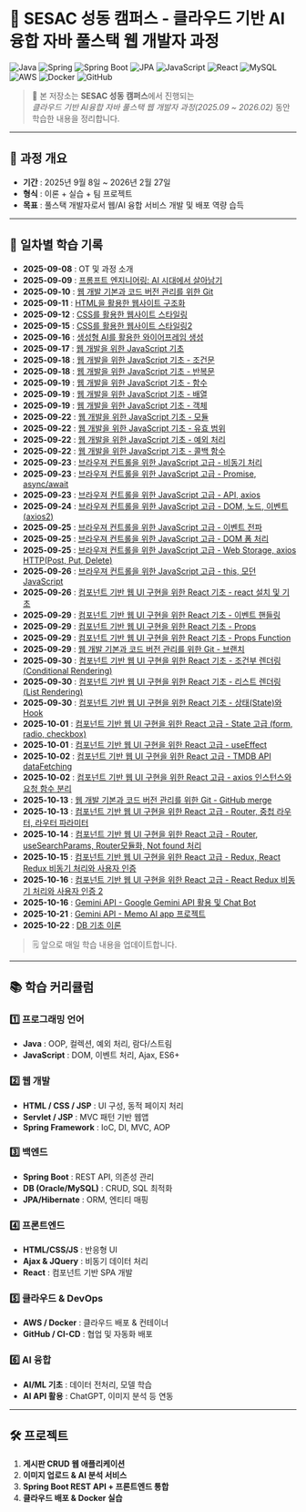 # 🌟 SESAC 성동 캠퍼스 - 클라우드 기반 AI융합 자바 풀스택 웹 개발자 과정

![Java](https://img.shields.io/badge/Java-ED8B00?style=flat&logo=java&logoColor=white)
![Spring](https://img.shields.io/badge/Spring-6DB33F?style=flat&logo=spring&logoColor=white)
![Spring Boot](https://img.shields.io/badge/Spring_Boot-6DB33F?style=flat&logo=springboot&logoColor=white)
![JPA](https://img.shields.io/badge/JPA-B33F24?style=flat&logo=hibernate&logoColor=white)
![JavaScript](https://img.shields.io/badge/JavaScript-F7DF1E?style=flat&logo=javascript&logoColor=black)
![React](https://img.shields.io/badge/React-61DAFB?style=flat&logo=react&logoColor=black)
![MySQL](https://img.shields.io/badge/MySQL-4479A1?style=flat&logo=mysql&logoColor=white)
![AWS](https://img.shields.io/badge/AWS-232F3E?style=flat&logo=amazonaws&logoColor=white)
![Docker](https://img.shields.io/badge/Docker-2496ED?style=flat&logo=docker&logoColor=white)
![GitHub](https://img.shields.io/badge/GitHub-181717?style=flat&logo=github&logoColor=white)

> 📌 본 저장소는 **SESAC 성동 캠퍼스**에서 진행되는  
> _클라우드 기반 AI융합 자바 풀스택 웹 개발자 과정(2025.09 ~ 2026.02)_ 동안 학습한 내용을 정리합니다.

---

## 📅 과정 개요

- **기간** : 2025년 9월 8일 ~ 2026년 2월 27일
- **형식** : 이론 + 실습 + 팀 프로젝트
- **목표** : 풀스택 개발자로서 웹/AI 융합 서비스 개발 및 배포 역량 습득

---

## 📖 일차별 학습 기록

- **2025-09-08** : OT 및 과정 소개
- **2025-09-09** : [프롬프트 엔지니어링: AI 시대에서 살아남기](https://github.com/qqqkyj/sesac/blob/main/basic/prompts.md)
- **2025-09-10** : [웹 개발 기본과 코드 버전 관리를 위한 Git](https://github.com/qqqkyj/sesac/blob/main/git/basic.md)
- **2025-09-11** : [HTML을 활용한 웹사이트 구조화](https://github.com/qqqkyj/sesac/tree/main/html)
- **2025-09-12** : [CSS를 활용한 웹사이트 스타일링](https://github.com/qqqkyj/sesac/tree/main/css)
- **2025-09-15** : [CSS를 활용한 웹사이트 스타일링2](https://github.com/qqqkyj/sesac/tree/main/css)
- **2025-09-16** : [생성형 AI를 활용한 와이어프레임 생성](https://github.com/qqqkyj/practice/blob/main/css/ui-generative-ai/profile_full_screen.png)
- **2025-09-17** : [웹 개발을 위한 JavaScript 기초](https://github.com/qqqkyj/sesac/tree/main/js)
- **2025-09-18** : [웹 개발을 위한 JavaScript 기초 - 조건문](https://github.com/qqqkyj/sesac/tree/main/js/06-condition)
- **2025-09-18** : [웹 개발을 위한 JavaScript 기초 - 반복문](https://github.com/qqqkyj/sesac/tree/main/js/07-loop)
- **2025-09-19** : [웹 개발을 위한 JavaScript 기초 - 함수](https://github.com/qqqkyj/sesac/tree/main/js/08-function)
- **2025-09-19** : [웹 개발을 위한 JavaScript 기초 - 배열](https://github.com/qqqkyj/sesac/tree/main/js/09-array)
- **2025-09-19** : [웹 개발을 위한 JavaScript 기초 - 객체](https://github.com/qqqkyj/sesac/tree/main/js/10-object)
- **2025-09-22** : [웹 개발을 위한 JavaScript 기초 - 모듈](https://github.com/qqqkyj/sesac-fullstack-training/tree/main/js/11-module)
- **2025-09-22** : [웹 개발을 위한 JavaScript 기초 - 유효 범위](https://github.com/qqqkyj/sesac-fullstack-training/tree/main/js/11-scope)
- **2025-09-22** : [웹 개발을 위한 JavaScript 기초 - 예외 처리](https://github.com/qqqkyj/sesac-fullstack-training/tree/main/js/12-exception)
- **2025-09-22** : [웹 개발을 위한 JavaScript 기초 - 콜백 함수](https://github.com/qqqkyj/sesac-fullstack-training/tree/main/js/13-callback)
- **2025-09-23** : [브라우져 컨트롤을 위한 JavaScript 고급 - 비동기 처리](https://github.com/qqqkyj/sesac-fullstack-training/tree/main/js/14-async)
- **2025-09-23** : [브라우져 컨트롤을 위한 JavaScript 고급 - Promise, async/await](https://github.com/qqqkyj/sesac-fullstack-training/tree/main/js/15-promise)
- **2025-09-23** : [브라우져 컨트롤을 위한 JavaScript 고급 - API, axios](https://github.com/qqqkyj/sesac-fullstack-training/tree/main/js/16-web-api)
- **2025-09-24** : [브라우져 컨트롤을 위한 JavaScript 고급 - DOM, 노드, 이벤트(axios2)](https://github.com/qqqkyj/sesac-fullstack-training/tree/main/js/17-dom)
- **2025-09-25** : [브라우져 컨트롤을 위한 JavaScript 고급 - 이벤트 전파](https://github.com/qqqkyj/sesac-fullstack-training/tree/main/js/18-event-propagation)
- **2025-09-25** : [브라우져 컨트롤을 위한 JavaScript 고급 - DOM 폼 처리](https://github.com/qqqkyj/sesac-fullstack-training/tree/main/js/19-form)
- **2025-09-25** : [브라우져 컨트롤을 위한 JavaScript 고급 - Web Storage, axios HTTP(Post, Put, Delete)](https://github.com/qqqkyj/sesac-fullstack-training/tree/main/js/21-storage)
- **2025-09-26** : [브라우져 컨트롤을 위한 JavaScript 고급 - this, 모던 JavaScript](https://github.com/qqqkyj/sesac-fullstack-training/tree/main/js/23-modern)
- **2025-09-26** : [컴포넌트 기반 웹 UI 구현을 위한 React 기초 - react 설치 및 기초](https://github.com/qqqkyj/sesac-fullstack-training/tree/main/react/my-react-app)
- **2025-09-29** : [컴포넌트 기반 웹 UI 구현을 위한 React 기초 - 이벤트 핸들링](https://github.com/qqqkyj/sesac-fullstack-training/tree/main/react/my-react-app/src/components/EventHandling)
- **2025-09-29** : [컴포넌트 기반 웹 UI 구현을 위한 React 기초 - Props](https://github.com/qqqkyj/sesac-fullstack-training/tree/main/react/my-react-app/src/components/PropsExample)
- **2025-09-29** : [컴포넌트 기반 웹 UI 구현을 위한 React 기초 - Props Function](https://github.com/qqqkyj/sesac-fullstack-training/tree/main/react/my-react-app/src/components/PropsFunction)
- **2025-09-29** : [웹 개발 기본과 코드 버전 관리를 위한 Git - 브랜치](https://github.com/qqqkyj/sesac-fullstack-training/blob/main/git/branch.md)
- **2025-09-30** : [컴포넌트 기반 웹 UI 구현을 위한 React 기초 - 조건부 렌더링(Conditional Rendering)](https://github.com/qqqkyj/sesac-fullstack-training/tree/main/react/my-react-app/src/components/Condition)
- **2025-09-30** : [컴포넌트 기반 웹 UI 구현을 위한 React 기초 - 리스트 렌더링(List Rendering)](https://github.com/qqqkyj/sesac-fullstack-training/tree/main/react/my-react-app/src/components/List)
- **2025-09-30** : [컴포넌트 기반 웹 UI 구현을 위한 React 기초 - 상태(State)와 Hook](https://github.com/qqqkyj/sesac-fullstack-training/tree/main/react/my-react-app/src/components/State)
- **2025-10-01** : [컴포넌트 기반 웹 UI 구현을 위한 React 고급 - State 고급 (form, radio, checkbox)](https://github.com/qqqkyj/sesac-fullstack-training/tree/main/react/my-react-app/src/components/StateAdvanced)
- **2025-10-01** : [컴포넌트 기반 웹 UI 구현을 위한 React 고급 - useEffect](https://github.com/qqqkyj/sesac-fullstack-training/tree/main/react/my-react-app/src/components/UseEffect)
- **2025-10-02** : [컴포넌트 기반 웹 UI 구현을 위한 React 고급 - TMDB API dataFetching](https://github.com/qqqkyj/sesac-fullstack-training/tree/main/react/my-react-app/src/components/TMDB)
- **2025-10-02** : [컴포넌트 기반 웹 UI 구현을 위한 React 고급 - axios 인스턴스와 요청 함수 분리](https://github.com/qqqkyj/sesac-fullstack-training/tree/main/react/my-react-app/src/api)
- **2025-10-13** : [웹 개발 기본과 코드 버전 관리를 위한 Git - GitHub merge](https://github.com/qqqkyj/sesac-fullstack-training/blob/main/git/branch.md)
- **2025-10-13** : [컴포넌트 기반 웹 UI 구현을 위한 React 고급 - Router, 중첩 라우터, 라우터 파라미터](https://github.com/qqqkyj/sesac-fullstack-training/tree/main/react/react-router-app)
- **2025-10-14** : [컴포넌트 기반 웹 UI 구현을 위한 React 고급 - Router, useSearchParams, Router모듈화, Not found 처리](https://github.com/qqqkyj/sesac-fullstack-training/tree/main/react/react-router-app?#-react-usesearchparams-%EC%99%84%EB%B2%BD-%EC%A0%95%EB%A6%AC)
- **2025-10-15** : [컴포넌트 기반 웹 UI 구현을 위한 React 고급 - Redux, React Redux 비동기 처리와 사용자 인증](https://github.com/qqqkyj/sesac-fullstack-training/tree/main/react/react-router-app?#-react-usesearchparams-%EC%99%84%EB%B2%BD-%EC%A0%95%EB%A6%AC)
- **2025-10-16** : [컴포넌트 기반 웹 UI 구현을 위한 React 고급 - React Redux 비동기 처리와 사용자 인증 2](https://github.com/qqqkyj/sesac-fullstack-training/tree/main/react/redux-app#-redux-%EB%B9%84%EB%8F%99%EA%B8%B0-%EC%B2%98%EB%A6%AC--%EC%82%AC%EC%9A%A9%EC%9E%90-%EC%9D%B8%EC%A6%9D-%EC%A0%95%EB%A6%AC)
- **2025-10-16** : [Gemini API - Google Gemini API 활용 및 Chat Bot](https://github.com/qqqkyj/sesac-fullstack-training/tree/main/react/chat-bot-app#gemini-api-key-%EB%B0%9C%EA%B8%89-%EB%B0%8F-%ED%99%98%EA%B2%BD-%EC%84%A4%EC%A0%95-%EA%B0%80%EC%9D%B4%EB%93%9C)
- **2025-10-21** : [Gemini API - Memo AI app 프로젝트](https://github.com/qqqkyj/sesac-fullstack-training/tree/main/react/memo-ai-app#memo-ai-%ED%94%84%EB%A1%9C%EC%A0%9D%ED%8A%B8)
- **2025-10-22** : [DB 기초 이론](https://github.com/qqqkyj/sesac-fullstack-training/blob/main/database/database_20251022/basic.md#-%EB%8D%B0%EC%9D%B4%ED%84%B0%EB%B2%A0%EC%9D%B4%EC%8A%A4-%EA%B8%B0%EB%B3%B8-%EA%B0%9C%EB%85%90)

> 🗒 앞으로 매일 학습 내용을 업데이트합니다.

---

## 📚 학습 커리큘럼

### 1️⃣ 프로그래밍 언어

- **Java** : OOP, 컬렉션, 예외 처리, 람다/스트림
- **JavaScript** : DOM, 이벤트 처리, Ajax, ES6+

### 2️⃣ 웹 개발

- **HTML / CSS / JSP** : UI 구성, 동적 페이지 처리
- **Servlet / JSP** : MVC 패턴 기반 웹앱
- **Spring Framework** : IoC, DI, MVC, AOP

### 3️⃣ 백엔드

- **Spring Boot** : REST API, 의존성 관리
- **DB (Oracle/MySQL)** : CRUD, SQL 최적화
- **JPA/Hibernate** : ORM, 엔티티 매핑

### 4️⃣ 프론트엔드

- **HTML/CSS/JS** : 반응형 UI
- **Ajax & JQuery** : 비동기 데이터 처리
- **React** : 컴포넌트 기반 SPA 개발

### 5️⃣ 클라우드 & DevOps

- **AWS / Docker** : 클라우드 배포 & 컨테이너
- **GitHub / CI-CD** : 협업 및 자동화 배포

### 6️⃣ AI 융합

- **AI/ML 기초** : 데이터 전처리, 모델 학습
- **AI API 활용** : ChatGPT, 이미지 분석 등 연동

---

## 🛠 프로젝트

1. **게시판 CRUD 웹 애플리케이션**
2. **이미지 업로드 & AI 분석 서비스**
3. **Spring Boot REST API + 프론트엔드 통합**
4. **클라우드 배포 & Docker 실습**
